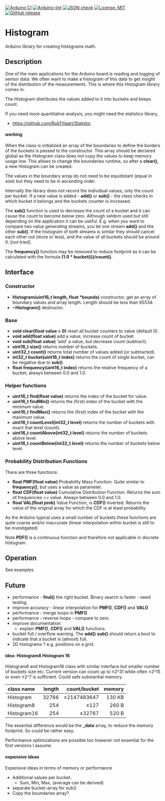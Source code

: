 
[![Arduino CI](https://github.com/RobTillaart/Histogram/workflows/Arduino%20CI/badge.svg)](https://github.com/marketplace/actions/arduino_ci)
[![Arduino-lint](https://github.com/RobTillaart/Histogram/actions/workflows/arduino-lint.yml/badge.svg)](https://github.com/RobTillaart/Histogram/actions/workflows/arduino-lint.yml)
[![JSON check](https://github.com/RobTillaart/Histogram/actions/workflows/jsoncheck.yml/badge.svg)](https://github.com/RobTillaart/Histogram/actions/workflows/jsoncheck.yml)
[![License: MIT](https://img.shields.io/badge/license-MIT-green.svg)](https://github.com/RobTillaart/Histogram/blob/master/LICENSE)
[![GitHub release](https://img.shields.io/github/release/RobTillaart/Histogram.svg?maxAge=3600)](https://github.com/RobTillaart/Histogram/releases)


# Histogram

Arduino library for creating histograms math.


## Description

One of the main applications for the Arduino board is reading and logging of sensor data.
We often want to make a histogram of this data to get insight of the distribution of the
measurements. This is where this Histogram library comes in.

The Histogram distributes the values added to it into buckets and keeps count.

If you need more quantitative analysis, you might need the statistics library, 
- https://github.com/RobTillaart/Statistic


#### working

When the class is initialized an array of the boundaries to define the borders of the
buckets is passed to the constructor. This array should be declared global as the
Histogram class does not copy the values to keep memory usage low. This allows to change
the boundaries runtime, so after a **clear()**, a new Histogram can be created.

The values in the boundary array do not need to be equidistant (equal in size)
but they need to be in ascending order.

Internally the library does not record the individual values, only the count per bucket.
If a new value is added - **add()** or **sub()** - the class checks in which bucket it 
belongs and the buckets counter is increased.

The **sub()** function is used to decrease the count of a bucket and it can cause the 
count to become below zero. Although seldom used but still depending on the application 
it can be useful. E.g. when you want to compare two value generating streams, you let 
one stream **add()** and the other **sub()**. If the histogram of both streams is 
similar they should cancel each other out (more or less), and the value of all buckets 
should be around 0. \[not tried\].

The **frequency()** function may be removed to reduce footprint as it can be calculated 
with the formula **(1.0 \* bucket(i))/count()**.


## Interface 


### Constructor

- **Histogram(uint16_t length, float \*bounds)** constructor, get an array of boundary values and array length. Length should be less than 65534.
- **~Histogram()** destructor.


### Base

- **void clear(float value = 0)** reset all bucket counters to value (default 0).
- **void add(float value)** add a value, increase count of bucket.
- **void sub(float value)** 'add' a value, but decrease count (subtract).
- **uint16_t size()** returns number of buckets.
- **uint32_t count()** returns total number of values added (or subtracted).
- **int32_t bucket(uint16_t index)** returns the count of single bucket, can be negative due to **sub()**
- **float frequency(uint16_t index)** returns the relative frequency of a bucket, always between 0.0 and 1.0.


### Helper functions

- **uint16_t find(float value)** returns the index of the bucket for value.
- **uint16_t findMin()** returns the (first) index of the bucket with the minimum value.
- **uint16_t findMax()** returns the (first) index of the bucket with the maximum value.
- **uint16_t countLevel(int32_t level)** returns the number of buckets with exact that level (count).
- **uint16_t countAbove(int32_t level)** returns the number of buckets above level.
- **uint16_t countBelow(int32_t level)** returns the number of buckets below level.


### Probability Distribution Functions

There are three functions:

- **float PMF(float value)** Probability Mass Function. Quite similar to **frequency()**, 
but uses a value as parameter.
- **float CDF(float value)** Cumulative Distribution Function. 
Returns the sum of frequencies <= value. Always between 0.0 and 1.0.
- **float VAL(float prob)** Value Function, is **CDF()** inverted. 
Returns the value of the original array for which the CDF is at least probability.

As the Arduino typical uses a small number of buckets these functions are quite 
coarse and/or inaccurate (linear interpolation within bucket is still to be investigated)

Note **PDF()** is a continuous function and therefore not applicable in discrete histogram.


## Operation

See examples


## Future

- performance - **find()** the right bucket. Binary search is faster - need testing.
- improve accuracy - linear interpolation for **PMF()**, **CDF()** and **VAL()**
- performance - merge loops in **PMF()**
- performance - reverse loops - compare to zero.
- improve documentation
  - explain **PMF()**, **CDF()** and **VAL()** functions.
- bucket full / overflow warning. The **add()** **sub()** should 
return a bool to indicate that a bucket is (almost) full.
- 2D histograms ? e.g. positions on a grid.



#### idea: Histogram8 Histogram 16

Histogram8 and Histogram16 class with similar interface but smaller 
number of buckets size etc. Current version can count up to ±2^31 while
often ±2^15 or even ±2^7 is sufficient. Could safe substantial memory.

| class name  | length | count/bucket | memory |
|:------------|-------:|-------------:|-------:|
| Histogram   | 32766  | ±2147483647  | 130 KB |
| Histogram8  | 254    | ±127         | 260 B  |
| Histogram16 | 254    | ±32767       | 520 B  |

The essential difference would be the **\_data** array, to reduce 
the memory footprint. So could be rather easy. 

Performance optimizations are possible too however not essential for 
the first versions I assume. 


#### expensive ideas

Expensive ideas in terms of memory or performance

- Additional values per bucket.
  - Sum, Min, Max, (average can be derived)
- separate bucket-array for sub()
- Copy the boundaries array?


